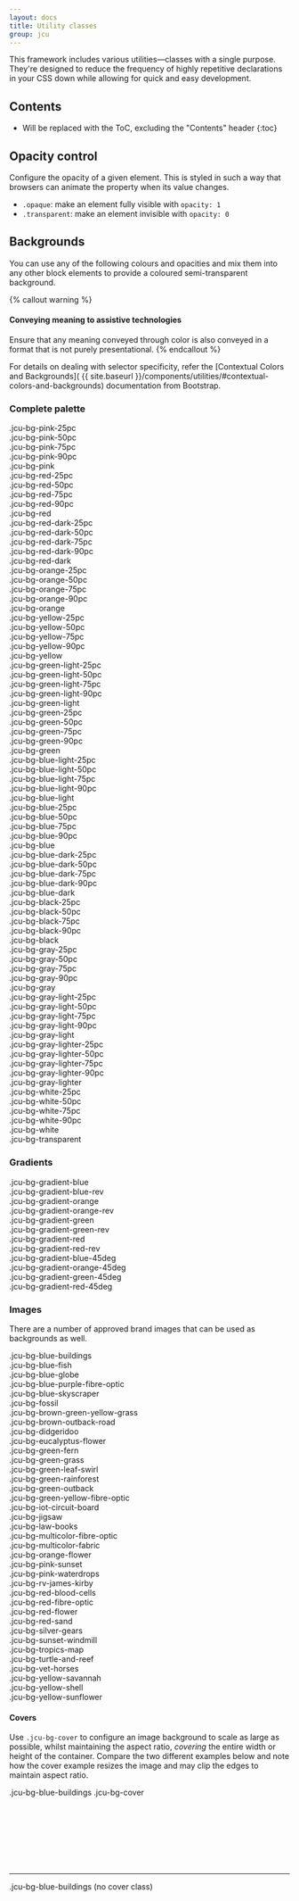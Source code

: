 ```yaml
---
layout: docs
title: Utility classes
group: jcu
---
```


This framework includes various utilities—classes with a single purpose. They're
designed to reduce the frequency of highly repetitive declarations in your CSS
down while allowing for quick and easy development.

## Contents

* Will be replaced with the ToC, excluding the "Contents" header
{:toc}

## Opacity control

Configure the opacity of a given element.  This is styled in such a way that
browsers can animate the property when its value changes.

* `.opaque`: make an element fully visible with `opacity: 1`
* `.transparent`: make an element invisible with `opacity: 0`

## Backgrounds

You can use any of the following colours and opacities and mix them into any
other block elements to provide a coloured semi-transparent background.

{% callout warning %}
#### Conveying meaning to assistive technologies

Ensure that any meaning conveyed through color is also conveyed in a format that
is not purely presentational.
{% endcallout %}

For details on dealing with selector specificity, refer the [Contextual Colors
and Backgrounds](
{{ site.baseurl }}/components/utilities/#contextual-colors-and-backgrounds)
documentation from Bootstrap.

### Complete palette

<div class="row jcu-bg-examples jcu-bg-green-leaf-swirl">
  <div class="col-xs-3">
    <div class="jcu-bg-pink-25pc">.jcu-bg-pink-25pc</div>
    <div class="jcu-bg-pink-50pc">.jcu-bg-pink-50pc</div>
    <div class="jcu-bg-pink-75pc">.jcu-bg-pink-75pc</div>
    <div class="jcu-bg-pink-90pc">.jcu-bg-pink-90pc</div>
    <div class="jcu-bg-pink">.jcu-bg-pink</div>
  </div>
  <div class="col-xs-3">
    <div class="jcu-bg-red-25pc">.jcu-bg-red-25pc</div>
    <div class="jcu-bg-red-50pc">.jcu-bg-red-50pc</div>
    <div class="jcu-bg-red-75pc">.jcu-bg-red-75pc</div>
    <div class="jcu-bg-red-90pc">.jcu-bg-red-90pc</div>
    <div class="jcu-bg-red">.jcu-bg-red</div>
  </div>
  <div class="col-xs-3">
    <div class="jcu-bg-red-dark-25pc">.jcu-bg-red-dark-25pc</div>
    <div class="jcu-bg-red-dark-50pc">.jcu-bg-red-dark-50pc</div>
    <div class="jcu-bg-red-dark-75pc">.jcu-bg-red-dark-75pc</div>
    <div class="jcu-bg-red-dark-90pc">.jcu-bg-red-dark-90pc</div>
    <div class="jcu-bg-red-dark">.jcu-bg-red-dark</div>
  </div>
  <div class="col-xs-3">
    <div class="jcu-bg-orange-25pc">.jcu-bg-orange-25pc</div>
    <div class="jcu-bg-orange-50pc">.jcu-bg-orange-50pc</div>
    <div class="jcu-bg-orange-75pc">.jcu-bg-orange-75pc</div>
    <div class="jcu-bg-orange-90pc">.jcu-bg-orange-90pc</div>
    <div class="jcu-bg-orange">.jcu-bg-orange</div>
  </div>
  <div class="clearfix hidden-sm-up"></div>
  <div class="col-xs-3">
    <div class="jcu-bg-yellow-25pc">.jcu-bg-yellow-25pc</div>
    <div class="jcu-bg-yellow-50pc">.jcu-bg-yellow-50pc</div>
    <div class="jcu-bg-yellow-75pc">.jcu-bg-yellow-75pc</div>
    <div class="jcu-bg-yellow-90pc">.jcu-bg-yellow-90pc</div>
    <div class="jcu-bg-yellow">.jcu-bg-yellow</div>
  </div>
  <div class="col-xs-3">
    <div class="jcu-bg-green-light-25pc">.jcu-bg-green-light-25pc</div>
    <div class="jcu-bg-green-light-50pc">.jcu-bg-green-light-50pc</div>
    <div class="jcu-bg-green-light-75pc">.jcu-bg-green-light-75pc</div>
    <div class="jcu-bg-green-light-90pc">.jcu-bg-green-light-90pc</div>
    <div class="jcu-bg-green-light">.jcu-bg-green-light</div>
  </div>
  <div class="col-xs-3">
    <div class="jcu-bg-green-25pc">.jcu-bg-green-25pc</div>
    <div class="jcu-bg-green-50pc">.jcu-bg-green-50pc</div>
    <div class="jcu-bg-green-75pc">.jcu-bg-green-75pc</div>
    <div class="jcu-bg-green-90pc">.jcu-bg-green-90pc</div>
    <div class="jcu-bg-green">.jcu-bg-green</div>
  </div>
  <div class="col-xs-3">
    <div class="jcu-bg-blue-light-25pc">.jcu-bg-blue-light-25pc</div>
    <div class="jcu-bg-blue-light-50pc">.jcu-bg-blue-light-50pc</div>
    <div class="jcu-bg-blue-light-75pc">.jcu-bg-blue-light-75pc</div>
    <div class="jcu-bg-blue-light-90pc">.jcu-bg-blue-light-90pc</div>
    <div class="jcu-bg-blue-light">.jcu-bg-blue-light</div>
  </div>
  <div class="clearfix hidden-sm-up"></div>
  <div class="col-xs-3">
    <div class="jcu-bg-blue-25pc">.jcu-bg-blue-25pc</div>
    <div class="jcu-bg-blue-50pc">.jcu-bg-blue-50pc</div>
    <div class="jcu-bg-blue-75pc">.jcu-bg-blue-75pc</div>
    <div class="jcu-bg-blue-90pc">.jcu-bg-blue-90pc</div>
    <div class="jcu-bg-blue">.jcu-bg-blue</div>
  </div>
  <div class="col-xs-3">
    <div class="jcu-bg-blue-dark-25pc">.jcu-bg-blue-dark-25pc</div>
    <div class="jcu-bg-blue-dark-50pc">.jcu-bg-blue-dark-50pc</div>
    <div class="jcu-bg-blue-dark-75pc">.jcu-bg-blue-dark-75pc</div>
    <div class="jcu-bg-blue-dark-90pc">.jcu-bg-blue-dark-90pc</div>
    <div class="jcu-bg-blue-dark">.jcu-bg-blue-dark</div>
  </div>
  <div class="col-xs-3">
    <div class="jcu-bg-black-25pc">.jcu-bg-black-25pc</div>
    <div class="jcu-bg-black-50pc">.jcu-bg-black-50pc</div>
    <div class="jcu-bg-black-75pc">.jcu-bg-black-75pc</div>
    <div class="jcu-bg-black-90pc">.jcu-bg-black-90pc</div>
    <div class="jcu-bg-black">.jcu-bg-black</div>
  </div>
  <div class="col-xs-3">
    <div class="jcu-bg-gray-25pc">.jcu-bg-gray-25pc</div>
    <div class="jcu-bg-gray-50pc">.jcu-bg-gray-50pc</div>
    <div class="jcu-bg-gray-75pc">.jcu-bg-gray-75pc</div>
    <div class="jcu-bg-gray-90pc">.jcu-bg-gray-90pc</div>
    <div class="jcu-bg-gray">.jcu-bg-gray</div>
  </div>
  <div class="clearfix hidden-sm-up"></div>
  <div class="col-xs-3">
    <div class="jcu-bg-gray-light-25pc">.jcu-bg-gray-light-25pc</div>
    <div class="jcu-bg-gray-light-50pc">.jcu-bg-gray-light-50pc</div>
    <div class="jcu-bg-gray-light-75pc">.jcu-bg-gray-light-75pc</div>
    <div class="jcu-bg-gray-light-90pc">.jcu-bg-gray-light-90pc</div>
    <div class="jcu-bg-gray-light">.jcu-bg-gray-light</div>
  </div>
  <div class="col-xs-3">
    <div class="jcu-bg-gray-lighter-25pc">.jcu-bg-gray-lighter-25pc</div>
    <div class="jcu-bg-gray-lighter-50pc">.jcu-bg-gray-lighter-50pc</div>
    <div class="jcu-bg-gray-lighter-75pc">.jcu-bg-gray-lighter-75pc</div>
    <div class="jcu-bg-gray-lighter-90pc">.jcu-bg-gray-lighter-90pc</div>
    <div class="jcu-bg-gray-lighter">.jcu-bg-gray-lighter</div>
  </div>
  <div class="col-xs-3">
    <div class="jcu-bg-white-25pc">.jcu-bg-white-25pc</div>
    <div class="jcu-bg-white-50pc">.jcu-bg-white-50pc</div>
    <div class="jcu-bg-white-75pc">.jcu-bg-white-75pc</div>
    <div class="jcu-bg-white-90pc">.jcu-bg-white-90pc</div>
    <div class="jcu-bg-white">.jcu-bg-white</div>
  </div>
  <div class="col-xs-3">
    <div class="jcu-bg-transparent">.jcu-bg-transparent</div>
  </div>
</div>

### Gradients

<div class="jcu-bg-examples jcu-bg-examples-inverse">
  <div class="jcu-bg-gradient-blue">.jcu-bg-gradient-blue</div>
  <div class="jcu-bg-gradient-blue-rev">.jcu-bg-gradient-blue-rev</div>
  <div class="jcu-bg-gradient-orange">.jcu-bg-gradient-orange</div>
  <div class="jcu-bg-gradient-orange-rev">.jcu-bg-gradient-orange-rev</div>
  <div class="jcu-bg-gradient-green">.jcu-bg-gradient-green</div>
  <div class="jcu-bg-gradient-green-rev">.jcu-bg-gradient-green-rev</div>
  <div class="jcu-bg-gradient-red">.jcu-bg-gradient-red</div>
  <div class="jcu-bg-gradient-red-rev">.jcu-bg-gradient-red-rev</div>
</div>

<div class="row jcu-bg-examples jcu-bg-examples-inverse">
  <div class="col-md-3 jcu-bg-gradient-blue-45deg">.jcu-bg-gradient-blue-45deg</div>
  <div class="col-sm-3 jcu-bg-gradient-orange-45deg">.jcu-bg-gradient-orange-45deg</div>
  <div class="col-sm-3 jcu-bg-gradient-green-45deg">.jcu-bg-gradient-green-45deg</div>
  <div class="col-sm-3 jcu-bg-gradient-red-45deg">.jcu-bg-gradient-red-45deg</div>
</div>

### Images

There are a number of approved brand images that can be used as backgrounds as
well.

<div class="jcu-bg-examples jcu-bg-examples-expanding jcu-bg-examples-inverse">
  <div class="jcu-bg-blue-buildings">.jcu-bg-blue-buildings</div>
  <div class="jcu-bg-blue-fish">.jcu-bg-blue-fish</div>
  <div class="jcu-bg-blue-globe">.jcu-bg-blue-globe</div>
  <div class="jcu-bg-blue-purple-fibre-optic">.jcu-bg-blue-purple-fibre-optic</div>
  <div class="jcu-bg-blue-skyscraper">.jcu-bg-blue-skyscraper</div>
  <div class="jcu-bg-fossil">.jcu-bg-fossil</div>
  <div class="jcu-bg-brown-green-yellow-grass">.jcu-bg-brown-green-yellow-grass</div>
  <div class="jcu-bg-brown-outback-road">.jcu-bg-brown-outback-road</div>
  <div class="jcu-bg-didgeridoo">.jcu-bg-didgeridoo</div>
  <div class="jcu-bg-eucalyptus-flower">.jcu-bg-eucalyptus-flower</div>
  <div class="jcu-bg-green-fern">.jcu-bg-green-fern</div>
  <div class="jcu-bg-green-grass">.jcu-bg-green-grass</div>
  <div class="jcu-bg-green-leaf-swirl">.jcu-bg-green-leaf-swirl</div>
  <div class="jcu-bg-green-rainforest">.jcu-bg-green-rainforest</div>
  <div class="jcu-bg-green-outback">.jcu-bg-green-outback</div>
  <div class="jcu-bg-green-yellow-fibre-optic">.jcu-bg-green-yellow-fibre-optic</div>
  <div class="jcu-bg-iot-circuit-board">.jcu-bg-iot-circuit-board</div>
  <div class="jcu-bg-jigsaw">.jcu-bg-jigsaw</div>
  <div class="jcu-bg-law-books">.jcu-bg-law-books</div>
  <div class="jcu-bg-multicolor-fibre-optic">.jcu-bg-multicolor-fibre-optic</div>
  <div class="jcu-bg-multicolor-fabric">.jcu-bg-multicolor-fabric</div>
  <div class="jcu-bg-orange-flower">.jcu-bg-orange-flower</div>
  <div class="jcu-bg-pink-sunset">.jcu-bg-pink-sunset</div>
  <div class="jcu-bg-pink-waterdrops">.jcu-bg-pink-waterdrops</div>
  <div class="jcu-bg-rv-james-kirby">.jcu-bg-rv-james-kirby</div>
  <div class="jcu-bg-red-blood-cells">.jcu-bg-red-blood-cells</div>
  <div class="jcu-bg-red-fibre-optic">.jcu-bg-red-fibre-optic</div>
  <div class="jcu-bg-red-flower">.jcu-bg-red-flower</div>
  <div class="jcu-bg-red-sand">.jcu-bg-red-sand</div>
  <div class="jcu-bg-silver-gears">.jcu-bg-silver-gears</div>
  <div class="jcu-bg-sunset-windmill">.jcu-bg-sunset-windmill</div>
  <div class="jcu-bg-tropics-map">.jcu-bg-tropics-map</div>
  <div class="jcu-bg-turtle-and-reef">.jcu-bg-turtle-and-reef</div>
  <div class="jcu-bg-vet-horses">.jcu-bg-vet-horses</div>
  <div class="jcu-bg-yellow-savannah">.jcu-bg-yellow-savannah</div>
  <div class="jcu-bg-yellow-shell">.jcu-bg-yellow-shell</div>
  <div class="jcu-bg-yellow-sunflower">.jcu-bg-yellow-sunflower</div>
</div>

#### Covers

Use `.jcu-bg-cover` to configure an image background to scale as large as
possible, whilst maintaining the aspect ratio, *covering* the entire width or
height of the container.  Compare the two different examples below and note how
the cover example resizes the image and may clip the edges to maintain aspect
ratio.

<div class="jcu-bg-examples jcu-bg-examples-inverse">
  <div class="jcu-bg-blue-fish jcu-bg-cover" style="height: 10em">.jcu-bg-blue-buildings .jcu-bg-cover</div>
  <hr>
  <div class="jcu-bg-blue-fish" style="height: 10em">.jcu-bg-blue-buildings (no cover class)</div>
</div>
